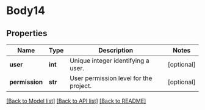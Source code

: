 # Body14

## Properties
Name | Type | Description | Notes
------------ | ------------- | ------------- | -------------
**user** | **int** | Unique integer identifying a user. | [optional] 
**permission** | **str** | User permission level for the project. | [optional] 

[[Back to Model list]](../README.md#documentation-for-models) [[Back to API list]](../README.md#documentation-for-api-endpoints) [[Back to README]](../README.md)

